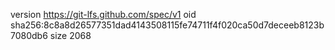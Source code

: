 version https://git-lfs.github.com/spec/v1
oid sha256:8c8a8d26577351dad4143508115fe74711f4f020ca50d7deceeb8123b7080db6
size 2068
